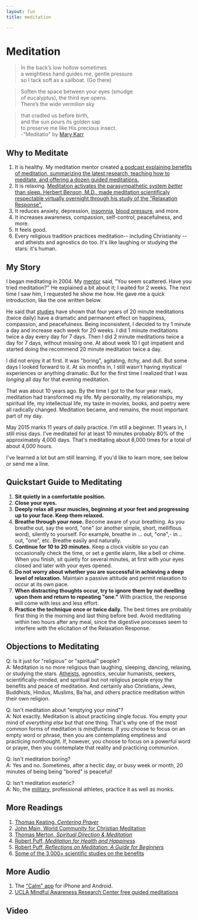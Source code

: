 ```yaml
---
layout: fun
title: meditation

--- 
```


# Meditation #

>In the back’s low hollow sometimes  
a weightless hand guides me, gentle pressure   
so I tack soft as a sailboat. (Go there)   

>Soften the space between your eyes (smudge  
of eucalyptus), the third eye opens.   
There’s the wide vermilion sky

>that cradled us before birth,     
and the sun pours its golden sap    
to preserve me like His precious insect.   
>-"Meditatio" by [Mary Karr](http://www.marykarr.com/books.php)


## Why to Meditate ##

1. It is healthy. My meditation mentor created [a podcast explaining benefits of meditation, summarizing the latest research, teaching how to meditate, and offering a dozen guided meditations.](http://www.meditationforhealthpodcast.com/)
2. It is relaxing. [Meditation activates the parasympathetic system *better* than sleep. Herbert Benson, M.D., made meditation scientificaly respectable virtually overnight through his study of the "Relaxation Response".](https://www.bensonhenryinstitute.org/about/dr-herbert-benson)
3. It reduces anxiety, depression, [insomnia](http://www.health.harvard.edu/blog/mindfulness-meditation-helps-fight-insomnia-improves-sleep-201502187726), [blood pressure](http://www.heart.org/HEARTORG/Conditions/More/MyHeartandStrokeNews/Meditation-and-Heart-Disease-Stroke_UCM_452930_Article.jsp#), and more.
4. It increases awareness, compassion, self-control, peacefulness, and more. 
5. It feels good. 
6. Every religious tradition practices meditation-- including Christianity -- and atheists and agnostics do too. It's like laughing or studying the stars: it's human.

## My Story  ##

I began meditating in 2004. My [mentor](http://www.doctorpuff.com/) said, "You seem scattered. Have you tried meditation?" He explained a bit about it; I waited for 2 weeks. The next time I saw him, I requested he show me how. He gave me a quick introduction, like the one written below. 

He said that [studies](http://liveanddare.com/benefits-of-meditation/) have shown that four years of 20 minute meditations (twice daily) have a dramatic and permanent effect on happiness, compassion, and peacefulness. Being inconsistent, I decided to try 1 minute a day and increase each week for 20 weeks. I did 1 minute meditations twice a day every day for 7 days. Then I did 2 minute meditations twice a day for 7 days, without missing one. At about week 10 I got impatient and started doing the recommend 20 minute meditation twice a day. 

I did not enjoy it at first. It was "boring", agitating, itchy, and dull. But some days I looked forward to it. At six months in, I still wasn't having mystical experiences or anything dramatic. But for the first time I realized that I was *longing* all day for that evening meditation. 

That was about 10 years ago. By the time I got to the four year mark, meditation had transformed my life. My personality, my relationships, my spiritual life, my intellectual life, my taste in movies, books, and poetry were all radically changed. Meditation became, and remains, the most important part of my day. 

May 2015 marks 11 years of daily practice. I'm still a beginner. 11 years in, I still miss days. I've meditated for at least 10 minutes probably 80% of the approximately 4,000 days. That's meditating about 8,000 times for a total of about 4,000 hours. 

I've learned a lot but am still learning. If you'd like to learn more, see below or send me a line. 
 
## Quickstart Guide to Meditating ##

1.   **Sit quietly in a comfortable position.**
2.  **Close your eyes.**
3. **Deeply relax all your muscles, beginning at your feet and progressing up to your face.  Keep them relaxed.**
4.  **Breathe through your nose.**
Become aware of your breathing. As you breathe out, say the word, "one" (or another simple, short, melliflous word), silently to yourself. For example, breathe in ... out, "one",- in .. out, "one", etc. Breathe easily and naturally.
5.  **Continue for 10 to 20 minutes.** 
Keep a clock visible so you can occasionally check the time, or set a gentle alarm, like a bell or chime. When you finish, sit quietly for several minutes, at first with your eyes closed and later with your eyes opened.
6.  **Do not worry about whether you are successful in achieving a deep level of relaxation.** Maintain a passive attitude and permit relaxation to occur at its own pace. 
7. **When distracting thoughts occur, try to ignore them by not dwelling upon them and return to repeating "one."** With practice, the response will come with less and less effort. 
8. **Practice the technique once or twice daily.** The best times are probably first thing in the morning and last thing before bed. Avoid meditating within two hours after any meal, since the digestive processes seem to interfere with the elicitation of the Relaxation Response. 

## Objections to Meditating ##

Q: Is it just for "religious" or "spiritual" people?   
A: Meditation is no more religious than laughing, sleeping, dancing, relaxing, or studying the stars. [Atheists](http://www.samharris.org/blog/item/how-to-meditate), agnostics, secular humanists, seekers, scientifically-minded, and spiritual but not religious people enjoy the benefits and peace of meditation. And certainly also Christians, Jews, Buddhists, Hindus, Muslims, Ba'hai, and others practice meditation within their own religion. 

Q: Isn't meditation about "emptying your mind"?   
A: Not exactly. Meditation is about practicing single focus. You empty your mind of *everything else* but that one thing. That's why one of the most common forms of meditation is *mindfulness*. If you choose to focus on an empty word or phrase, then you are contemplating emptiness and practicing nonthought. If, however, you choose to focus on a powerful word or prayer, then you contemplate that reality and practicing communion.

Q: Isn't meditation boring?  
A: Yes and no. Sometimes, after a hectic day, or busy week or month, 20 minutes of being being "bored" is peaceful!

Q: Isn't meditation esoteric?   
A: No, the [military](http://psychcentral.com/news/2010/02/18/mindfulness-training-helpful-for-the-military/11562.html), professional athletes, practice it as well as monks. 

## More Readings ##

1. [Thomas Keating, *Centering Prayer*](http://www.centeringprayer.com/)
2. [John Main, World Community for Christian Meditation](http://wccm-usa.org/)
3. [Thomas Merton, *Spiritual Direction & Meditation*](http://amzn.to/1IBdkV5)
4. [Robert Puff, *Meditation for Health and Happiness*](http://www.amazon.com/Meditation-Health-Happiness-Robert-Puff-ebook/dp/B005XR4ANS)
5. [Robert Puff, *Reflections on Meditation: A Guide for Beginners*](http://www.amazon.com/Reflections-Meditation-A-Guide-Beginners-ebook/dp/B005VQUZNU/ref=pd_sim_351_2?ie=UTF8&dpID=41-IouFr2oL&dpSrc=sims&preST=_AC_UL160_SR127%2C160_&refRID=18YA35XJ68S5PAHZ53XS)
6. [Some of the 3,000+ scientific studies on the benefits](http://liveanddare.com/benefits-of-meditation/)

## More Audio  ##

1. The ["Calm" app](http://www.calm.com/) for iPhone and Android. 
2. [UCLA Mindful Awareness Research Center free guided meditations](http://marc.ucla.edu/body.cfm?id=22&oTopID=22)

## Video ##

